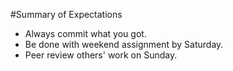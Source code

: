 #Summary of Expectations

- Always commit what you got.
- Be done with weekend assignment by Saturday.
- Peer review others' work on Sunday.

